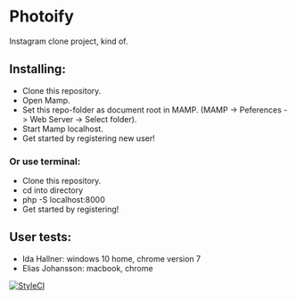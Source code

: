 # Photoify
Instagram clone project, kind of.

## Installing:
- Clone this repository.
- Open Mamp.
- Set this repo-folder as document root in MAMP. (MAMP -> Peferences -> Web Server -> Select folder).
- Start Mamp localhost.
- Get started by registering new user!

### Or use terminal:
- Clone this repository.
- cd into directory 
- php -S localhost:8000
- Get started by registering!

## User tests:

- Ida Hallner: windows 10 home, chrome version 7
- Elias Johansson: macbook, chrome


[![StyleCI](https://github.styleci.io/repos/161142760/shield?branch=master)](https://github.styleci.io/repos/161142760)
